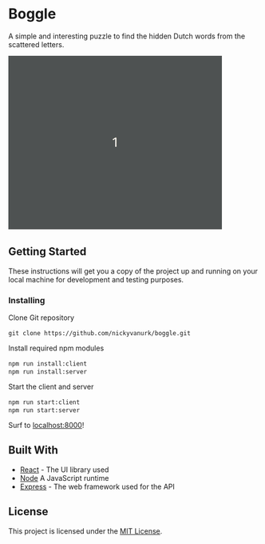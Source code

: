 # Boggle

A simple and interesting puzzle to find the hidden Dutch words from the scattered letters.

![Boggle demo](docs/boggle-demo.gif)

## Getting Started

These instructions will get you a copy of the project up and running on your local machine for development and testing purposes.

### Installing

Clone Git repository

```
git clone https://github.com/nickyvanurk/boggle.git
```

Install required npm modules

```
npm run install:client
npm run install:server
```

Start the client and server

```
npm run start:client
npm run start:server
```

Surf to [localhost:8000](http://localhost:8000)!

## Built With

* [React](https://reactjs.org/) - The UI library used
* [Node](https://nodejs.org/en/about/) A JavaScript runtime
* [Express](https://expressjs.com/) - The web framework used for the API

## License

This project is licensed under the [MIT License](./LICENSE.md).
